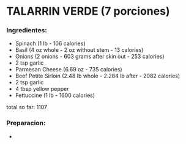 TALARRIN VERDE (7 porciones)
=============================

### Ingredientes:

* Spinach (1 lb - 106 calories)
* Basil (4 oz whole - 2 oz without stem - 13 calories)
* Onions (2 onions - 603 grams after skin out - 253 calories)
* 2 tsp garlic
* Parmesan Cheese (6.69 oz - 735 calories)
* Beef Petite Sirloin (2.48 lb whole - 2.284 lb after - 2082 calories)
* 2 tsp garlic
* 4 tbsp yellow pepper
* Fettuccine (1 lb - 1600 calories)

total so far: 1107

### Preparacion:

* 
